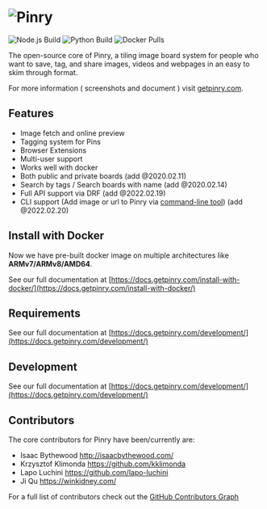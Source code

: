 # ![Pinry](https://raw.github.com/pinry/pinry/master/docs/src/imgs/logo-dark.png)

![Node.js Build](https://img.shields.io/github/workflow/status/pinry/pinry/Node.js%20CI?label=node.js%20build)
![Python Build](https://img.shields.io/github/workflow/status/pinry/pinry/Python%20package?label=python%20build)
![Docker Pulls](https://img.shields.io/docker/pulls/getpinry/pinry)

The open-source core of Pinry, a tiling image board system for people
who want to save, tag, and share images, videos and webpages in an easy
to skim through format.

For more information ( screenshots and document ) visit [getpinry.com](https://getpinry.com).


## Features
- Image fetch and online preview
- Tagging system for Pins
- Browser Extensions
- Multi-user support
- Works well with docker
- Both public and private boards (add @2020.02.11)
- Search by tags / Search boards with name (add @2020.02.14)
- Full API support via DRF (add @2022.02.19)
- CLI support (Add image or url to Pinry via [command-line tool](https://github.com/pinry/pinry-cli-py)) (add @2022.02.20)

## Install with Docker
Now we have pre-built docker image on multiple architectures like **ARMv7/ARMv8/AMD64**.

See our full documentation at [https://docs.getpinry.com/install-with-docker/](https://docs.getpinry.com/install-with-docker/)

## Requirements

See our full documentation at [https://docs.getpinry.com/development/](https://docs.getpinry.com/development/)


## Development

See our full documentation at [https://docs.getpinry.com/development/](https://docs.getpinry.com/development/)

## Contributors

The core contributors for Pinry have been/currently are:

* Isaac Bythewood <http://isaacbythewood.com/>
* Krzysztof Klimonda <https://github.com/kklimonda>
* Lapo Luchini <https://github.com/lapo-luchini>
* Ji Qu <https://winkidney.com/>

For a full list of contributors check out the [GitHub Contributors Graph](https://github.com/pinry/pinry/graphs/contributors)
